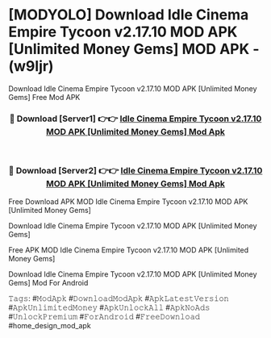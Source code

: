 # [MODYOLO] Download Idle Cinema Empire Tycoon v2.17.10 MOD APK [Unlimited Money Gems] MOD APK - (w9ljr)
Download Idle Cinema Empire Tycoon v2.17.10 MOD APK [Unlimited Money Gems] Free Mod APK

<div align="center">
<h3>🔴 Download [Server1] 👉👉 <a href="https://apk-comot.site?title=Idle_Cinema_Empire_Tycoon_v2.17.10_MOD_APK_[Unlimited_Money_Gems]">Idle Cinema Empire Tycoon v2.17.10 MOD APK [Unlimited Money Gems] Mod Apk</a></h3><br>

<h3>🔴 Download [Server2] 👉👉 <a href="https://apk-comot.site?title=Idle_Cinema_Empire_Tycoon_v2.17.10_MOD_APK_[Unlimited_Money_Gems]">Idle Cinema Empire Tycoon v2.17.10 MOD APK [Unlimited Money Gems] Mod Apk</a></h3>
</div>


Free Download APK MOD Idle Cinema Empire Tycoon v2.17.10 MOD APK [Unlimited Money Gems]

Download Idle Cinema Empire Tycoon v2.17.10 MOD APK [Unlimited Money Gems] 

Free APK MOD Idle Cinema Empire Tycoon v2.17.10 MOD APK [Unlimited Money Gems] 

Download Idle Cinema Empire Tycoon v2.17.10 MOD APK [Unlimited Money Gems] Mod For Android

𝚃𝚊𝚐𝚜: #𝙼𝚘𝚍𝙰𝚙𝚔 #𝙳𝚘𝚠𝚗𝚕𝚘𝚊𝚍𝙼𝚘𝚍𝙰𝚙𝚔 #𝙰𝚙𝚔𝙻𝚊𝚝𝚎𝚜𝚝𝚅𝚎𝚛𝚜𝚒𝚘𝚗 #𝙰𝚙𝚔𝚄𝚗𝚕𝚒𝚖𝚒𝚝𝚎𝚍𝙼𝚘𝚗𝚎𝚢 #𝙰𝚙𝚔𝚄𝚗𝚕𝚘𝚌𝚔𝙰𝚕𝚕 #𝙰𝚙𝚔𝙽𝚘𝙰𝚍𝚜 #𝚄𝚗𝚕𝚘𝚌𝚔𝙿𝚛𝚎𝚖𝚒𝚞𝚖 #𝙵𝚘𝚛𝙰𝚗𝚍𝚛𝚘𝚒𝚍 #𝙵𝚛𝚎𝚎𝙳𝚘𝚠𝚗𝚕𝚘𝚊𝚍 #home_design_mod_apk